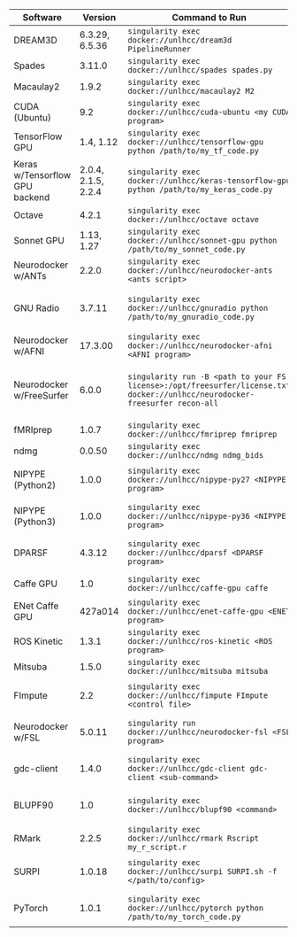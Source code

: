 | Software       | Version  | Command to Run | Additional Notes |
| --------       | -------- | --------       | ----- |
| DREAM3D        | 6.3.29, 6.5.36 | `singularity exec docker://unlhcc/dream3d PipelineRunner`        | |
| Spades         | 3.11.0    | `singularity exec docker://unlhcc/spades spades.py` | |
| Macaulay2      | 1.9.2     | `singularity exec docker://unlhcc/macaulay2 M2` | |
| CUDA (Ubuntu)  | 9.2       | `singularity exec docker://unlhcc/cuda-ubuntu <my CUDA program>` | Ubuntu 16.04.1 LTS w/CUDA Toolkit |
| TensorFlow GPU | 1.4, 1.12          | `singularity exec docker://unlhcc/tensorflow-gpu python /path/to/my_tf_code.py` | Use `python3` for Python3 code |
| Keras w/Tensorflow GPU backend| 2.0.4, 2.1.5, 2.2.4 | `singularity exec docker://unlhcc/keras-tensorflow-gpu python /path/to/my_keras_code.py` | Use `python3` for Python3 code |
| Octave         | 4.2.1     | `singularity exec docker://unlhcc/octave octave` | |
| Sonnet GPU     | 1.13, 1.27      | `singularity exec docker://unlhcc/sonnet-gpu python /path/to/my_sonnet_code.py` | Use `python3` for Python3 code |
| Neurodocker w/ANTs | 2.2.0 | `singularity exec docker://unlhcc/neurodocker-ants <ants script>` | Replace `<ants script>` with the desired ANTs program |
| GNU Radio      | 3.7.11    | `singularity exec docker://unlhcc/gnuradio python /path/to/my_gnuradio_code.py` | Replace `python /path/to/my_gnuradio_code.py` with other GNU Radio commands to run |
| Neurodocker w/AFNI | 17.3.00 | `singularity exec docker://unlhcc/neurodocker-afni <AFNI program>` | Replace `<AFNI program>` with the desired AFNI program |
| Neurodocker w/FreeSurfer | 6.0.0 | `singularity run -B <path to your FS license>:/opt/freesurfer/license.txt docker://unlhcc/neurodocker-freesurfer recon-all` | Substitute `<path to your FS license>` with the full path to your particular FS license file.  Replace `recon-all` with other FreeSurfer commands to run. |
| fMRIprep       | 1.0.7     | `singularity exec docker://unlhcc/fmriprep fmriprep` | |
| ndmg           | 0.0.50    | `singularity exec docker://unlhcc/ndmg ndmg_bids` | |
| NIPYPE (Python2)   | 1.0.0   | `singularity exec docker://unlhcc/nipype-py27 <NIPYPE program>` | Replace `<NIPYPE program>` with the desired NIPYPE program |
| NIPYPE (Python3)   | 1.0.0   | `singularity exec docker://unlhcc/nipype-py36 <NIPYPE program>` | Replace `<NIPYPE program>` with the desired NIPYPE program |
| DPARSF         | 4.3.12    | `singularity exec docker://unlhcc/dparsf <DPARSF program>` | Replace `<DPARSF program>` with the desired DPARSF program |
| Caffe GPU      | 1.0       | `singularity exec docker://unlhcc/caffe-gpu caffe` | Use `python3` for Python interface |
| ENet Caffe GPU | 427a014   | `singularity exec docker://unlhcc/enet-caffe-gpu <ENET program>` | Replace `<ENET program>` with the desired ENET program |
| ROS Kinetic | 1.3.1   | `singularity exec docker://unlhcc/ros-kinetic <ROS program>` | Replace `<ROS program>` with the desired ROS program |
| Mitsuba        | 1.5.0     | `singularity exec docker://unlhcc/mitsuba mitsuba` | |
| FImpute        | 2.2       | `singularity exec docker://unlhcc/fimpute FImpute <control file>` | Replace `<control file>` with the control file you have prepared |
| Neurodocker w/FSL | 5.0.11 | `singularity run docker://unlhcc/neurodocker-fsl <FSL program>` | Replace `<FSL program>` with the desired FSL program. This image includes GPU support. |
| gdc-client     | 1.4.0     | `singularity exec docker://unlhcc/gdc-client gdc-client <sub-command>` | Replace `<sub-command>` with the desired gdc-client sub-command |
| BLUPF90 | 1.0 | `singularity exec docker://unlhcc/blupf90 <command>` | Replace `<command>` with any command from the suite (`blupf90`, `renumf90`, etc.) |
| RMark | 2.2.5 | `singularity exec docker://unlhcc/rmark Rscript my_r_script.r` | |
| SURPI | 1.0.18 | `singularity exec docker://unlhcc/surpi SURPI.sh -f </path/to/config>` | Replace `</path/to/config>` with the full path to your config file |
| PyTorch | 1.0.1 | `singularity exec docker://unlhcc/pytorch python /path/to/my_torch_code.py` | Use `python3` for Python3 code. This image includes both CPU and GPU support. |
